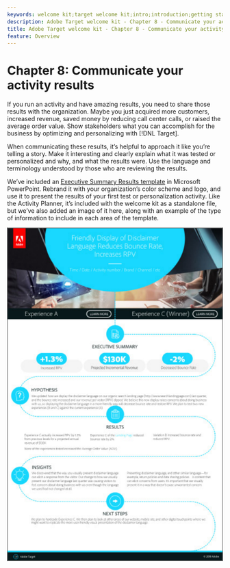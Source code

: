 ```yaml
---
keywords: welcome kit;target welcome kit;intro;introduction;getting started
description: Adobe Target welcome kit - Chapter 8 - Communicate your activity results
title: Adobe Target welcome kit - Chapter 8 - Communicate your activity results
feature: Overview
---
```


# Chapter 8: Communicate your activity results

If you run an activity and have amazing results, you need to share those results with the organization. Maybe you just acquired more customers, increased revenue, saved money by reducing call center calls, or raised the average order value. Show stakeholders what you can accomplish for the business by optimizing and personalizing with [!DNL Target].

When communicating these results, it’s helpful to approach it like you’re telling a story. Make it interesting and clearly explain what it was tested or personalized and why, and what the results were. Use the language and terminology understood by those who are reviewing the results.

We’ve included an [Executive Summary Results template](/help/assets/executive-summary.zip) in Microsoft PowerPoint. Rebrand it with your organization’s color scheme and logo, and use it to present the results of your first test or personalization activity. Like the Activity Planner, it’s included with the welcome kit as a standalone file, but we’ve also added an image of it here, along with an example of the type of information to include in each area of the template.

![Executive Summary report](/help/c-intro/assets/executive-summary-report.png)